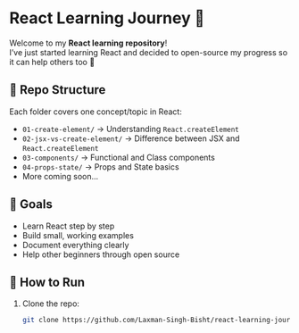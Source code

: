 # React Learning Journey 🚀

Welcome to my **React learning repository**!  
I’ve just started learning React and decided to open-source my progress so it can help others too 🌱  

## 📂 Repo Structure
Each folder covers one concept/topic in React:
- `01-create-element/` → Understanding `React.createElement`
- `02-jsx-vs-create-element/` → Difference between JSX and `React.createElement`
- `03-components/` → Functional and Class components
- `04-props-state/` → Props and State basics
- More coming soon...

## 🎯 Goals
- Learn React step by step
- Build small, working examples
- Document everything clearly
- Help other beginners through open source

## 🚀 How to Run
1. Clone the repo:
   ```bash
   git clone https://github.com/Laxman-Singh-Bisht/react-learning-journey.git
